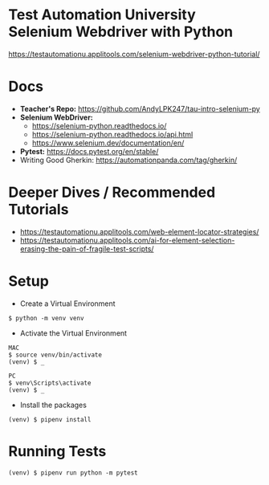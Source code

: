 # Test Automation University Selenium Webdriver with Python

https://testautomationu.applitools.com/selenium-webdriver-python-tutorial/

# Docs

- **Teacher's Repo:** https://github.com/AndyLPK247/tau-intro-selenium-py
- **Selenium WebDriver:**
  - https://selenium-python.readthedocs.io/
  - https://selenium-python.readthedocs.io/api.html
  - https://www.selenium.dev/documentation/en/
- **Pytest:** https://docs.pytest.org/en/stable/
- Writing Good Gherkin: https://automationpanda.com/tag/gherkin/

# Deeper Dives / Recommended Tutorials

- https://testautomationu.applitools.com/web-element-locator-strategies/
- https://testautomationu.applitools.com/ai-for-element-selection-erasing-the-pain-of-fragile-test-scripts/

# Setup

- Create a Virtual Environment

```
$ python -m venv venv
```

- Activate the Virtual Environment

```
MAC
$ source venv/bin/activate
(venv) $ _

PC
$ venv\Scripts\activate
(venv) $ _
```

- Install the packages

```
(venv) $ pipenv install
```

# Running Tests

```
(venv) $ pipenv run python -m pytest
```
